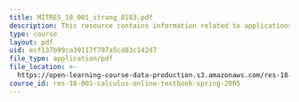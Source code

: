 ```yaml
---
title: MITRES_18_001_strang_8183.pdf
description: This resource contains information related to applications of integral.
type: course
layout: pdf
uid: ecf137b99ca39117f797a5cd83c142d7
file_type: application/pdf
file_location: >-
  https://open-learning-course-data-production.s3.amazonaws.com/res-18-001-calculus-online-textbook-spring-2005/ecf137b99ca39117f797a5cd83c142d7_MITRES_18_001_strang_8183.pdf
course_id: res-18-001-calculus-online-textbook-spring-2005
---
```

